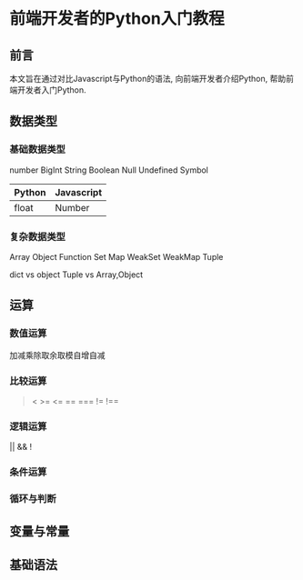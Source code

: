 # 前端开发者的Python入门教程

## 前言

本文旨在通过对比Javascript与Python的语法, 向前端开发者介绍Python, 帮助前端开发者入门Python.


## 数据类型


### 基础数据类型

number BigInt String Boolean Null Undefined Symbol 

| Python    | Javascript     |
| ---       | ---            |
| float     | Number         |

### 复杂数据类型

Array Object Function Set Map WeakSet WeakMap Tuple

dict vs object
Tuple vs Array,Object


## 运算

### 数值运算

加减乘除取余取模自增自减

### 比较运算

> < >= <= == === != !==

### 逻辑运算

|| && !

### 条件运算

### 循环与判断


## 变量与常量

## 基础语法



